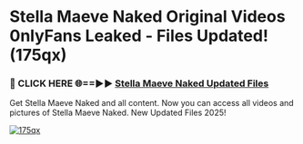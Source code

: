 # Stella Maeve Naked Original Videos 0nlyFans Leaked - Files Updated! (175qx)

<h3>🔴 CLICK HERE 🌐==►► <a href="https://tinyurl.com/yckcrads" rel="nofollow">Stella Maeve Naked Updated Files</a></h3>

Get Stella Maeve Naked and all content. Now you can access all videos and pictures of Stella Maeve Naked. New Updated Files 2025!

[![175qx](https://i.imgur.com/hpKpOFt.gif)](https://tinyurl.com/yckcrads)
